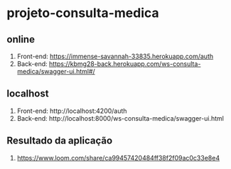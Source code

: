 # projeto-consulta-medica

## online

1. Front-end: https://immense-savannah-33835.herokuapp.com/auth
2. Back-end: https://kbmg28-back.herokuapp.com/ws-consulta-medica/swagger-ui.html#/

## localhost

1. Front-end: http://localhost:4200/auth
2. Back-end: http://localhost:8000/ws-consulta-medica/swagger-ui.html


## Resultado da aplicação
1. https://www.loom.com/share/ca99457420484ff38f2f09ac0c33e8e4
